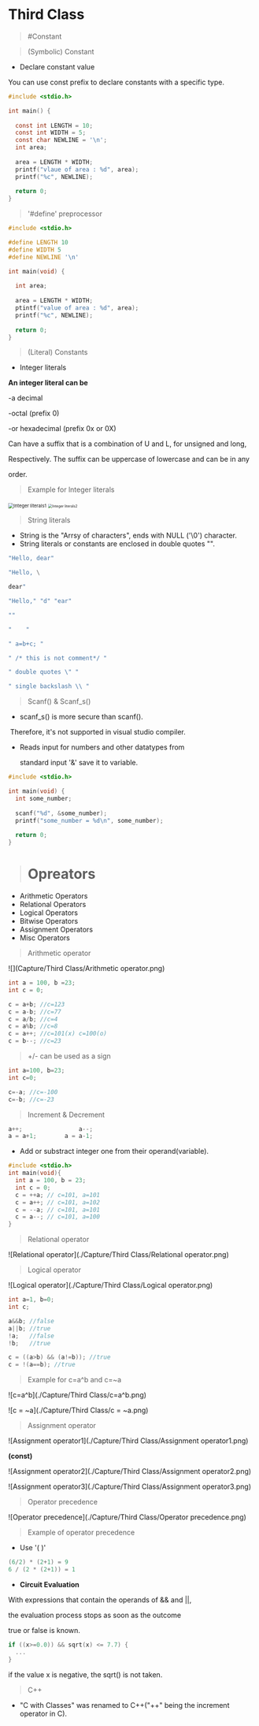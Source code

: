 # Third Class



> #Constant



> (Symbolic) Constant

- Declare constant value

You can use const prefix to declare constants with a specific type.

```c
#include <stdio.h>

int main() {
  
  const int LENGTH = 10;
  const int WIDTH = 5;
  const char NEWLINE = '\n';
  int area;
  
  area = LENGTH * WIDTH;
  printf("vlaue of area : %d", area);
  printf("%c", NEWLINE);
  
  return 0;
}
```



> '#define' preprocessor

```c
#include <stdio.h>

#define LENGTH 10
#define WIDTH 5
#define NEWLINE '\n'

int main(void) {
  
  int area;
  
  area = LENGTH * WIDTH;
  ptintf("value of area : %d", area);
  printf("%c", NEWLINE);
  
  return 0;
}
```



> (Literal) Constants



- Integer literals 



**An integer literal can be**

-a decimal

-octal (prefix 0)

-or hexadecimal (prefix 0x or 0X)



Can have a suffix that is a combination of U and L, for unsigned and long,

Respectively. The suffix can be uppercase of lowercase and can be in any 

order.

> Example for lnteger literals

<img src="./Capture/Third Class/Integer literals1.png" alt="Integer literals1" style="zoom:67%;" />







<img src="./Capture/Third Class/Integer literals2.png" alt="Integer literals2" style="zoom:50%;" />







> String literals

- String is the "Arrsy of characters", ends with NULL ('\0') character.
- String literals or constants are enclosed in double quotes "".

```c
"Hello, dear"

"Hello, \

dear"

"Hello," "d" "ear"
```

```c
""

"    "

" a=b+c; "

" /* this is not comment*/ "

" double quotes \" "

" single backslash \\ "
```







> Scanf() & Scanf_s()

- scanf_s() is more secure than scanf().

​       Therefore, it's not supported in visual studio compiler. 

- Reads input for numbers and other datatypes from

  standard input '&' save it to variable.

``` c
#include <stdio.h>

int main(void) {
  int some_number;
  
  scanf("%d", &some_number);
  printf("some_number = %d\n", some_number);
  
  return 0;
}
```



> # Opreators

- Arithmetic Operators
- Relational Operators
- Logical Operators
- Bitwise Operators
- Assignment Operators
- Misc Operators



> Arithmetic operator

![](Capture/Third Class/Arithmetic operator.png)

```c
int a = 100, b =23;
int c = 0;

c = a+b; //c=123
c = a-b; //c=77
c = a/b; //c=4
c = a%b; //c=8
c = a++; //c=101(x) c=100(o)
c = b--; //c=23
```

> +/- can be used as a sign

```c
int a=100, b=23;
int c=0;

c=-a; //c=-100
c=-b; //c=-23
```

> Increment & Decrement

```c
a++;				a--;
a = a+1;		a = a-1;
```

- Add or substract integer one from their operand(variable).

```c
#include <stdio.h>
int main(void){
  int a = 100, b = 23;
  int c = 0;
  c = ++a; // c=101, a=101
  c = a++; // c=101, a=102
  c = --a; // c=101, a=101
  c = a--; // c=101, a=100
}
```



>Relational operator

![Relational operator](./Capture/Third Class/Relational operator.png)

> Logical operator

![Logical operator](./Capture/Third Class/Logical operator.png)

```c
int a=1, b=0;
int c;

a&&b; //false
a||b; //true
!a;   //false
!b;   //true

c = ((a>b) && (a!=b)); //true
c = !(a==b); //true
```

> Example for c=a^b and c=~a

![c=a^b](./Capture/Third Class/c=a^b.png)



![c = ~a](./Capture/Third Class/c = ~a.png)

> Assignment operator

![Assignment operator1](./Capture/Third Class/Assignment operator1.png)

**(const)**

![Assignment operator2](./Capture/Third Class/Assignment operator2.png)



![Assignment operator3](./Capture/Third Class/Assignment operator3.png)

> Operator precedence

![Operator precedence](./Capture/Third Class/Operator precedence.png)

> Example of operator precedence

- Use '( )'

```c
(6/2) * (2+1) = 9
6 / (2 * (2+1)) = 1
```

- **Circuit Evaluation**

With expressions that contain the operands of && and ||,

the evaluation process stops as soon as the outcome 

true or false is known.

```c
if ((x>=0.0)) && sqrt(x) <= 7.7) {
  ...
}
```

if the value x is negative, the sqrt() is not taken.



> C++

- "C with Classes" was renamed to C++("++" being the increment operator in C).


